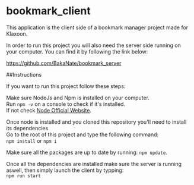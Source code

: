 # bookmark_client

This application is the client side of a bookmark manager project made for Klaxoon.

In order to run this project you will also need the server side running on your computer. You can find it by following the link below:

https://github.com/BakaNate/bookmark_server

##Instructions

If you want to run this project follow these steps:

Make sure NodeJs and Npm is installed on your computer.<br/>
Run `npm -v` on a console to check if it's installed.<br/>
If not check [Node Official Website](https://nodejs.org/en/).

Once node is installed and you cloned this repository you'll need to install its dependencies<br/>
Go to the root of this project and type the following command:<br/>
`npm install` or `npm i`

Make sure all the packages are up to date by running: `npm update`.

Once all the dependencies are installed make sure the server is running aswell, then simply launch the client by typping:<br/>
`npm run start`
